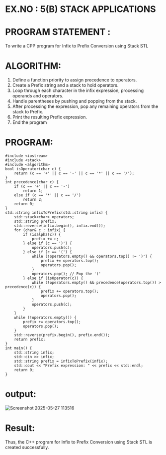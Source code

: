
# EX.NO : 5(B)  STACK APPLICATIONS


# PROGRAM STATEMENT : 
To write a CPP program for Infix to Prefix Conversion using Stack STL 
 
# ALGORITHM:   
1. Define a function priority to assign precedence to operators. 
2. Create a Prefix string and a stack to hold operators. 
3. Loop through each character in the infix expression, processing operands and operators. 
4. Handle parentheses by pushing and popping from the stack. 
5. After processing the expression, pop any remaining operators from the stack to Prefix. 
6. Print the resulting Prefix expression. 
7. End the program 
 
# PROGRAM: 
```
#include <iostream>
#include <stack>
#include <algorithm>
bool isOperator(char c) {
    return (c == '+' || c == '-' || c == '*' || c == '/');
}
int precedence(char c) {
    if (c == '+' || c == '-')
        return 1;
    else if (c == '*' || c == '/')
        return 2;
    return 0;
}
std::string infixToPrefix(std::string infix) {
    std::stack<char> operators;
    std::string prefix;
    std::reverse(infix.begin(), infix.end());
    for (char& c : infix) {
        if (isalpha(c)) {
            prefix += c;
        } else if (c == ')') {
            operators.push(c);
        } else if (c == '(') {
            while (!operators.empty() && operators.top() != ')') {
                prefix += operators.top();
                operators.pop();
            }
            operators.pop(); // Pop the ')'
        } else if (isOperator(c)) {
            while (!operators.empty() && precedence(operators.top()) > precedence(c)) {
                prefix += operators.top();
                operators.pop();
            }
            operators.push(c);
        }
    }
    while (!operators.empty()) {
        prefix += operators.top();
        operators.pop();
    }
    std::reverse(prefix.begin(), prefix.end());
    return prefix;
}
int main() {
    std::string infix;
    std::cin >> infix;
    std::string prefix = infixToPrefix(infix);
    std::cout << "Prefix expression: " << prefix << std::endl;
    return 0;
}
```
# output:
 
![Screenshot 2025-05-27 113516](https://github.com/user-attachments/assets/7d37548d-9a38-472e-b359-6d2ad0668391)

# Result:
Thus, the C++ program for Infix to Prefix Conversion using Stack STL is created successfully. 
 
